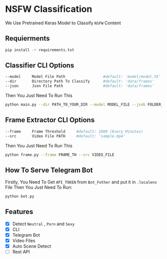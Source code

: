# NSFW Classification
We Use Pretrained Keras Model to Classify `NSFW` Content


## Requierments
```bash
pip install -r requirements.txt
```

## Classifier CLI Options
```bash
--model     Model File Path                 #default: 'model/model.h5'
--dir       Directory Path To Classify      #default: 'data/frames'
--json      Json File Path                  #default: 'data/frames'
```

Then You Just Need To Run This

```bash
python main.py --dir PATH_TO_YOUR_DIR --model MODEL_FILE --jsob FOLDER_NAME
```

## Frame Extractor CLI Options
```bash
--frame     Frame Threshold     #default: 1800 (Every Minutes)
--src       Video File PATH     #default: 'sample.mp4'
```

Then You Just Need To Run This

```bash
python frame.py --frame FRAME_TH --src VIDEO_FILE
```

## How To Serve Telegram Bot
Firstly, You Need To Get `API_TOKEN` from `Bot_Fother` and put it in `.localenv` File Then You Just Need To Run: 
```bash
python bot.py
```

## Features
- [x] Detect `Neutral` , `Porn` and `Sexy`
- [x] CLI
- [x] Telegram Bot
- [x] Video Files
- [x] Auto Scene Detect 
- [ ] Rest API